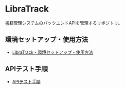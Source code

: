 # LibraTrack

書籍管理システムのバックエンドAPIを管理するリポジトリ。

## 環境セットアップ・使用方法
- [LibraTrack - 環境セットアップ・使用方法](docs/README.md)

## APIテスト手順
- [APIテスト手順](docs/api_test_guide.md)


